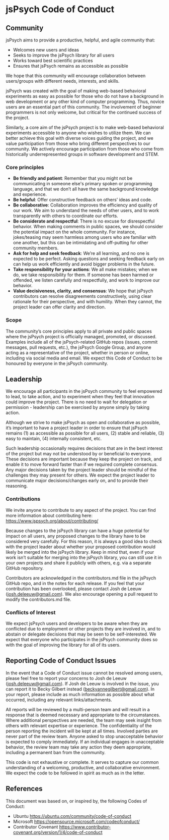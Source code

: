 # jsPsych Code of Conduct

## Community
jsPsych aims to provide a productive, helpful, and agile community that:
* Welcomes new users and ideas
* Seeks to improve the jsPsych library for all users
* Works toward best scientific practices
* Ensures that jsPsych remains as accessible as possible

We hope that this community will encourage collaboration between users/groups with different needs, interests, and skills.

jsPsych was created with the goal of making web-based behavioral experiments as easy as possible for those who do not have a background in web development or any other kind of computer programming. Thus, novice users are an essential part of this community. The involvement of beginner programmers is not only welcome, but critical for the continued success of the project. 

Similarly, a core aim of the jsPsych project is to make web-based behavioral experiments accessible to anyone who wishes to utilize them. We can better achieve this goal with diverse voices guiding the project, and we value participation from those who bring different perspectives to our community. We actively encourage participation from those who come from historically underrepresented groups in software development and STEM.

### Core principles
* **Be friendly and patient**: Remember that you might not be communicating in someone else's primary spoken or programming language, and that we don’t all have the same background knowledge and experience. 
* **Be helpful**: Offer constructive feedback on others’ ideas and code.
* **Be collaborative**: Collaboration improves the efficiency and quality of our work. We aim to understand the needs of other users, and to work transparently with others to coordinate our efforts. 
* **Be considerate and respectful**: There is no excuse for disrespectful behavior. When making comments in public spaces, we should consider the potential impact on the whole community. For instance, jokes/teasing may seem harmless among users who are familiar with one another, but this can be intimidating and off-putting for other community members.
* **Ask for help and seek feedback**: We’re all learning, and no one is expected to be perfect. Asking questions and seeking feedback early on can help us work efficiently and avoid bigger problems in the future. 
* **Take responsibility for your actions**: We all make mistakes; when we do, we take responsibility for them. If someone has been harmed or offended, we listen carefully and respectfully, and work to improve our behavior.
* **Value decisiveness, clarity, and consensus**: We hope that jsPsych contributors can resolve disagreements constructively, using clear rationale for their perspective, and with humility. When they cannot, the project leader can offer clarity and direction.

### Scope
The community’s core principles apply to all private and public spaces where the jsPsych project is officially managed, promoted, or discussed. Examples include all of the jsPsych-related GitHub repos (issues, commit messages, pull requests, etc.), the jsPsych Google Group, and anyone acting as a representative of the project, whether in person or online, including via social media and email. We expect this Code of Conduct to be honoured by everyone in the jsPsych community. 

## Leadership
We encourage all participants in the jsPsych community to feel empowered to lead, to take action, and to experiment when they feel that innovation could improve the project. There is no need to wait for delegation or permission - leadership can be exercised by anyone simply by taking action.

Although we strive to make jsPsych as open and collaborative as possible, it’s important to have a project leader in order to ensure that jsPsych remains (1) as accessible as possible for all users, (2) stable and reliable, (3) easy to maintain, (4) internally consistent, etc.

Such leadership occasionally requires decisions that are in the best interest of the project but may not be understood by or beneficial to everyone. These decisions are important because they keep the project on track, and enable it to move forward faster than if we required complete consensus. Any major decisions taken by the project leader should be mindful of the challenges they may present for others. We expect the project leader to communicate major decisions/changes early on, and to provide their reasoning.

### Contributions
We invite anyone to contribute to any aspect of the project. You can find more information about contributing here: https://www.jspsych.org/about/contributing/

Because changes to the jsPsych library can have a huge potential for impact on all users, any proposed changes to the library have to be considered very carefully. For this reason, it is always a good idea to check with the project leader about whether your proposed contribution would likely be merged into the jsPsych library. Keep in mind that, even if your work isn’t suitable for merging into the jsPsych library, you can still use it in your own projects and share it publicly with others, e.g. via a separate GitHub repository.

Contributors are acknowledged in the contributors.md file in the jsPsych GitHub repo, and in the notes for each release. If you feel that your contribution has been overlooked, please contact Josh de Leeuw (josh.deleeuw@gmail.com). We also encourage opening a pull request to modify the contributors.md file.

### Conflicts of Interest
We expect jsPsych users and developers to be aware when they are conflicted due to employment or other projects they are involved in, and to abstain or delegate decisions that may be seen to be self-interested. We expect that everyone who participates in the jsPsych community does so with the goal of improving the library for all of its users.

## Reporting Code of Conduct Issues
In the event that a Code of Conduct issue cannot be resolved among users, please feel free to report your concerns to Josh de Leeuw (josh.deleeuw@gmail.com). If Josh de Leeuw is involved in the issue, you can report it to Becky Gilbert instead (beckyannegilbert@gmail.com). In your report, please include as much information as possible about what occurred, including any relevant links/attachments.

All reports will be reviewed by a multi-person team and will result in a response that is deemed necessary and appropriate to the circumstances. Where additional perspectives are needed, the team may seek insight from others with relevant expertise or experience. The confidentiality of the person reporting the incident will be kept at all times. Involved parties are never part of the review team. Anyone asked to stop unacceptable behavior is expected to comply immediately. If an individual engages in unacceptable behavior, the review team may take any action they deem appropriate, including a permanent ban from the community.

This code is not exhaustive or complete. It serves to capture our common understanding of a welcoming, productive, and collaborative environment. We expect the code to be followed in spirit as much as in the letter.

## References
This document was based on, or inspired by, the following Codes of Conduct:
* Ubuntu https://ubuntu.com/community/code-of-conduct
* Microsoft https://opensource.microsoft.com/codeofconduct/
* Contributor Covenant https://www.contributor-covenant.org/version/1/4/code-of-conduct